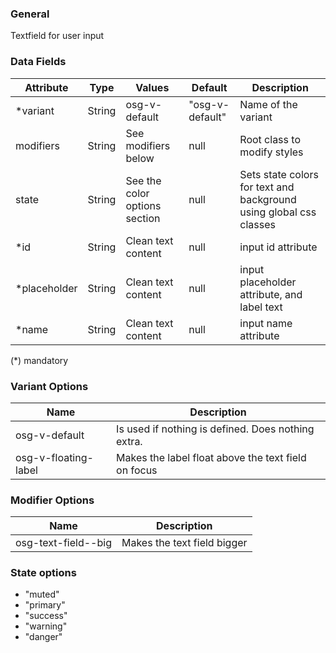 ### General
Textfield for user input

### Data Fields
| Attribute    | Type   | Values                        | Default         | Description                                                        |
| ------------ | ------ | ----------------------------- | --------------- | ------------------------------------------------------------------ |
| *variant     | String | osg-v-default                 | "osg-v-default" | Name of the variant                                                |
| modifiers    | String | See modifiers below           | null            | Root class to modify styles                                        |
| state        | String | See the color options section | null            | Sets state colors for text and background using global css classes |
| *id          | String | Clean text content            | null            | input id attribute                                                 |
| *placeholder | String | Clean text content            | null            | input placeholder attribute, and label text                        |
| *name        | String | Clean text content            | null            | input name attribute                                               |

(*) mandatory

### Variant Options
| Name                 | Description                                         |
| -------------------- | --------------------------------------------------- |
| osg-v-default        | Is used if nothing is defined. Does nothing extra.  |
| osg-v-floating-label | Makes the label float above the text field on focus |

### Modifier Options
| Name                | Description                 |
| ------------------- | --------------------------- |
| osg-text-field--big | Makes the text field bigger |



### State options
- "muted"
- "primary"
- "success"
- "warning"
- "danger"
